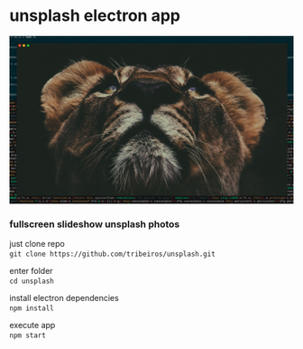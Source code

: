 # unsplash electron app

![unsplash app](https://raw.githubusercontent.com/tribeiros/unsplash/master/unsplash.png)


### fullscreen slideshow unsplash photos

just clone repo\
`git clone https://github.com/tribeiros/unsplash.git`

enter folder\
`cd unsplash`

install electron dependencies\
`npm install`

execute app\
`npm start`
